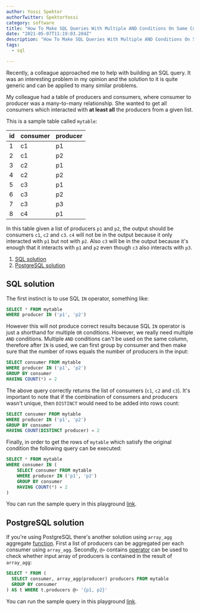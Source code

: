 ```yaml
---
author: Yossi Spektor
authorTwitter: SpektorYossi
category: software
title: "How To Make SQL Queries With Multiple AND Conditions On Same Column in SQL"
date: "2021-05-07T11:19:03.284Z"
description: "How To Make SQL Queries With Multiple AND Conditions On Same Column in SQL."
tags:
  - sql

---
```


Recently, a colleague approached me to help with building an SQL query. It was an interesting problem in my opinion and the solution to it is quite generic and can be applied to many similar problems.

My colleague had a table of producers and consumers, where consumer to producer was a many-to-many relationship. She wanted to get all consumers which interacted with **at least all** the producers from a given list.

This is a sample table called `mytable`:

| id  | consumer | producer |
| --- | -------- | -------- |
| 1   | c1       | p1       |
| 2   | c1       | p2       |
| 3   | c2       | p1       |
| 4   | c2       | p2       |
| 5   | c3       | p1       |
| 6   | c3       | p2       |
| 7   | c3       | p3       |
| 8   | c4       | p1       |

In this table given a list of producers `p1` and `p2`, the output should be consumers `c1`, `c2` and `c3`. `c4` will not be in the output because it only interacted with `p1` but not with `p2`. Also `c3` will be in the output because it's enough that it interacts with `p1` and `p2` even though `c3` also interacts with `p3`.

1. [SQL solution](#sqlsolution)
2. [PostgreSQL solution](#postgresqlsolution)

## SQL solution <a name="sqlsolution"></a>

The first instinct is to use SQL `IN` operator, something like:

```sql
SELECT * FROM mytable
WHERE producer IN ('p1', 'p2')
```

However this will not produce correct results because SQL `IN` operator is just a shorthand for multiple `OR` conditions. However, we really need multiple `AND` conditions. Multiple `AND` conditions can't be used on the same column, therefore after `IN` is used, we can first group by consumer and then make sure that the number of rows equals the number of producers in the input:

```sql
SELECT consumer FROM mytable
WHERE producer IN ('p1', 'p2')
GROUP BY consumer
HAVING COUNT(*) = 2
```

The above query correctly returns the list of consumers (`c1`, `c2` and `c3`). It's important to note that if the combination of consumers and producers wasn't unique, then `DISTINCT` would need to be added into rows count:

```sql
SELECT consumer FROM mytable
WHERE producer IN ('p1', 'p2')
GROUP BY consumer
HAVING COUNT(DISTINCT producer) = 2
```

Finally, in order to get the rows of `mytable` which satisfy the original condition the following query can be executed:

```sql
SELECT * FROM mytable
WHERE consumer IN (
    SELECT consumer FROM mytable
    WHERE producer IN ('p1', 'p2')
    GROUP BY consumer
    HAVING COUNT(*) = 2
)
```

You can run the sample query in this playground [link](https://www.db-fiddle.com/f/hHCyXADG7dPGgsdf6kVf9d/8).

## PostgreSQL solution <a name="postgresqlsolution"></a>

If you're using PostgreSQL there's another solution using `array_agg` aggregate [function](https://www.postgresql.org/docs/9.5/functions-aggregate.html). First a list of producers can be aggregated per each consumer using `array_agg`. Secondly, `@>` contains [operator](https://www.postgresql.org/docs/current/functions-array.html) can be used to check whether input array of producers is contained in the result of `array_agg`:

```sql
SELECT * FROM (
  SELECT consumer, array_agg(producer) producers FROM mytable
  GROUP BY consumer
) AS t WHERE t.producers @> '{p1, p2}'
```

You can run the sample query in this playground [link](https://www.db-fiddle.com/f/hHCyXADG7dPGgsdf6kVf9d/8).
